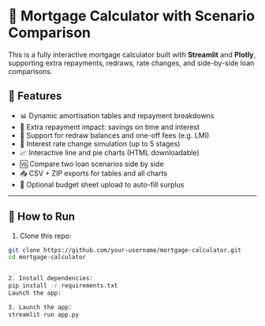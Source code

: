 # 🏡 Mortgage Calculator with Scenario Comparison

This is a fully interactive mortgage calculator built with **Streamlit** and **Plotly**, supporting extra repayments, redraws, rate changes, and side-by-side loan comparisons.

## 🎯 Features

- 📊 Dynamic amortisation tables and repayment breakdowns
- 🧮 Extra repayment impact: savings on time and interest
- 🔁 Support for redraw balances and one-off fees (e.g. LMI)
- 🔺 Interest rate change simulation (up to 5 stages)
- 📈 Interactive line and pie charts (HTML downloadable)
- 🆚 Compare two loan scenarios side by side
- 📥 CSV + ZIP exports for tables and all charts
- 📂 Optional budget sheet upload to auto-fill surplus

---

## 🚀 How to Run

1. Clone this repo:
```bash
git clone https://github.com/your-username/mortgage-calculator.git
cd mortgage-calculator


2. Install dependencies:
pip install -r requirements.txt
Launch the app:

3. Launch the app:
streamlit run app.py
